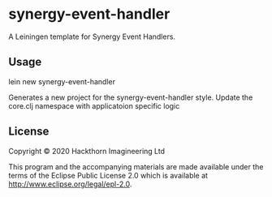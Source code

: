 # synergy-event-handler

A Leiningen template for Synergy Event Handlers.

## Usage

lein new synergy-event-handler <project name>

Generates a new project for the synergy-event-handler style. Update the core.clj namespace
with applicatoion specific logic

## License

Copyright © 2020 Hackthorn Imagineering Ltd

This program and the accompanying materials are made available under the
terms of the Eclipse Public License 2.0 which is available at
http://www.eclipse.org/legal/epl-2.0.

